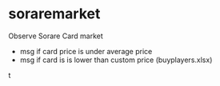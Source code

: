 # soraremarket
Observe Sorare Card market

- msg if card price is under average price
- msg if card is is lower than custom price (buyplayers.xlsx)


t